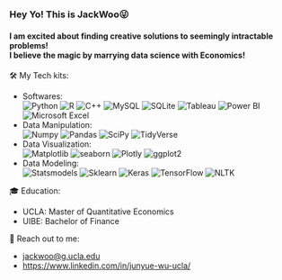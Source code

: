 ### Hey Yo! This is JackWoo😜
#### I am excited about finding creative solutions to seemingly intractable problems!<br/>I believe the magic by marrying data science with Economics!

🛠️ My Tech kits:
- Softwares:  
![Python](https://img.shields.io/badge/Python-3670A0?style=flat-square&logo=python&logoColor=ffdd54)
![R](https://img.shields.io/badge/R-%23276DC3.svg?style=flat-square&logo=r&logoColor=white)
![C++](https://img.shields.io/badge/C++-%2300599C.svg?style=flat-square&logo=c%2B%2B&logoColor=white)
![MySQL](https://img.shields.io/badge/MySQL-%2300f.svg?style=flat-square&logo=mysql&logoColor=white)
![SQLite](https://img.shields.io/badge/Sqlite-%2307405e.svg?style=flat-square&logo=sqlite&logoColor=white)
![Tableau](https://img.shields.io/badge/Tableau-E97627?style=flat-square&logo=Tableau&logoColor=white)
![Power BI](https://img.shields.io/badge/PowerBI-F2C811?style=flat-square&logo=Power%20BI&logoColor=white)
![Microsoft Excel](https://img.shields.io/badge/Microsoft_Excel-217346?flat-square&logo=microsoft-excel&logoColor=white)
- Data Manipulation:  
![Numpy](https://img.shields.io/badge/Numpy-777BB4?style=flat-square&logo=numpy&logoColor=white)
![Pandas](https://img.shields.io/badge/Pandas-%23150458.svg?style=flat-square&logo=pandas&logoColor=white)
![SciPy](https://img.shields.io/badge/SciPy-%230C55A5.svg?style=flat-square&logo=scipy&logoColor=%white)
![TidyVerse](https://img.shields.io/badge/Tidyverse-blue?style=flat-square&logo=R&logoColor=white)
- Data Visualization:  
![Matplotlib](https://img.shields.io/badge/matplotlib-blue?style=flat-square&logo=Python&logoColor=white)
![seaborn](https://img.shields.io/badge/seaborn-lightgrey?style=flat-square&logo=Python&logoColor=white)
![Plotly](https://img.shields.io/badge/Plotly-%233F4F75.svg?style=flat-square&logo=plotly&logoColor=white)
![ggplot2](https://img.shields.io/badge/ggplot2-lightblue?style=flat-square&logo=R&logoColor=white)
- Data Modeling:  
![Statsmodels](https://img.shields.io/badge/Statsmodels-orange?style=flat-square&logo=Python&logoColor=white)
![Sklearn](https://img.shields.io/badge/scikit_learn-F7931E?style=flat-square&logo=scikit-learn&logoColor=white)
![Keras](https://img.shields.io/badge/Keras-%23D00000.svg?style=flat-square&logo=Keras&logoColor=white)
![TensorFlow](https://img.shields.io/badge/TensorFlow-%23FF6F00.svg?style=flat-square&logo=TensorFlow&logoColor=white)
![NLTK](https://img.shields.io/badge/NLTK-brown?style=flat-square&logo=Python&logoColor=white)

🎓 Education:
- UCLA: Master of Quantitative Economics
- UIBE: Bachelor of Finance

📧 Reach out to me:
- jackwoo@g.ucla.edu
- https://www.linkedin.com/in/junyue-wu-ucla/
